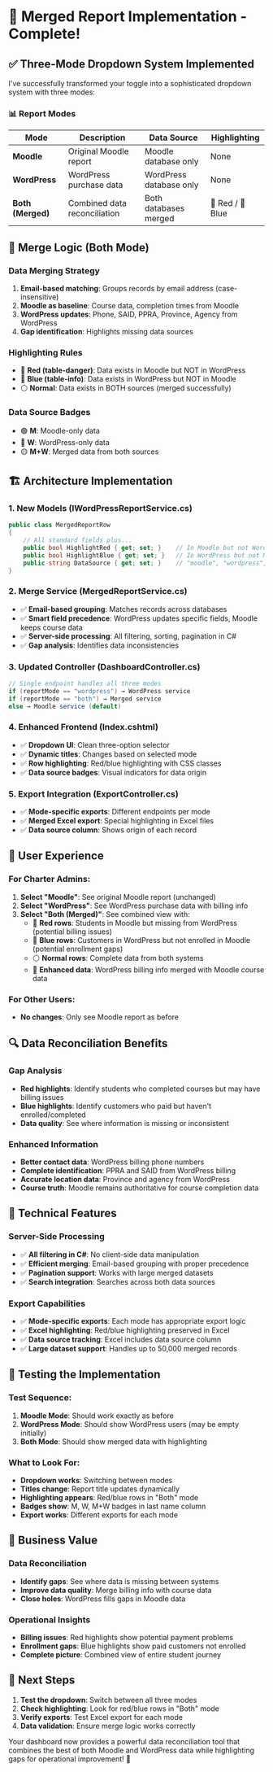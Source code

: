 # 🔄 Merged Report Implementation - Complete!

## ✅ **Three-Mode Dropdown System Implemented**

I've successfully transformed your toggle into a sophisticated dropdown system with three modes:

### **📊 Report Modes**

| Mode | Description | Data Source | Highlighting |
|------|-------------|-------------|--------------|
| **Moodle** | Original Moodle report | Moodle database only | None |
| **WordPress** | WordPress purchase data | WordPress database only | None |
| **Both (Merged)** | Combined data reconciliation | Both databases merged | 🔴 Red / 🔵 Blue |

## 🎯 **Merge Logic (Both Mode)**

### **Data Merging Strategy**
1. **Email-based matching**: Groups records by email address (case-insensitive)
2. **Moodle as baseline**: Course data, completion times from Moodle
3. **WordPress updates**: Phone, SAID, PPRA, Province, Agency from WordPress
4. **Gap identification**: Highlights missing data sources

### **Highlighting Rules**
- 🔴 **Red (table-danger)**: Data exists in Moodle but NOT in WordPress
- 🔵 **Blue (table-info)**: Data exists in WordPress but NOT in Moodle  
- ⚪ **Normal**: Data exists in BOTH sources (merged successfully)

### **Data Source Badges**
- 🟢 **M**: Moodle-only data
- 🔵 **W**: WordPress-only data
- 🟡 **M+W**: Merged data from both sources

## 🏗️ **Architecture Implementation**

### **1. New Models (IWordPressReportService.cs)**
```csharp
public class MergedReportRow
{
    // All standard fields plus...
    public bool HighlightRed { get; set; }    // In Moodle but not WordPress
    public bool HighlightBlue { get; set; }   // In WordPress but not Moodle
    public string DataSource { get; set; }    // "moodle", "wordpress", "merged"
}
```

### **2. Merge Service (MergedReportService.cs)**
- ✅ **Email-based grouping**: Matches records across databases
- ✅ **Smart field precedence**: WordPress updates specific fields, Moodle keeps course data
- ✅ **Server-side processing**: All filtering, sorting, pagination in C#
- ✅ **Gap analysis**: Identifies data inconsistencies

### **3. Updated Controller (DashboardController.cs)**
```csharp
// Single endpoint handles all three modes
if (reportMode == "wordpress") → WordPress service
if (reportMode == "both") → Merged service  
else → Moodle service (default)
```

### **4. Enhanced Frontend (Index.cshtml)**
- ✅ **Dropdown UI**: Clean three-option selector
- ✅ **Dynamic titles**: Changes based on selected mode
- ✅ **Row highlighting**: Red/blue highlighting with CSS classes
- ✅ **Data source badges**: Visual indicators for data origin

### **5. Export Integration (ExportController.cs)**
- ✅ **Mode-specific exports**: Different endpoints per mode
- ✅ **Merged Excel export**: Special highlighting in Excel files
- ✅ **Data source column**: Shows origin of each record

## 🎨 **User Experience**

### **For Charter Admins:**
1. **Select "Moodle"**: See original Moodle report (unchanged)
2. **Select "WordPress"**: See WordPress purchase data with billing info
3. **Select "Both (Merged)"**: See combined view with:
   - 🔴 **Red rows**: Students in Moodle but missing from WordPress (potential billing issues)
   - 🔵 **Blue rows**: Customers in WordPress but not enrolled in Moodle (potential enrollment gaps)
   - ⚪ **Normal rows**: Complete data from both systems
   - 🎯 **Enhanced data**: WordPress billing info merged with Moodle course data

### **For Other Users:**
- **No changes**: Only see Moodle report as before

## 🔍 **Data Reconciliation Benefits**

### **Gap Analysis**
- **Red highlights**: Identify students who completed courses but may have billing issues
- **Blue highlights**: Identify customers who paid but haven't enrolled/completed
- **Data quality**: See where information is missing or inconsistent

### **Enhanced Information**
- **Better contact data**: WordPress billing phone numbers
- **Complete identification**: PPRA and SAID from WordPress billing
- **Accurate location data**: Province and agency from WordPress
- **Course truth**: Moodle remains authoritative for course completion data

## 🚀 **Technical Features**

### **Server-Side Processing**
- ✅ **All filtering in C#**: No client-side data manipulation
- ✅ **Efficient merging**: Email-based grouping with proper precedence
- ✅ **Pagination support**: Works with large merged datasets
- ✅ **Search integration**: Searches across both data sources

### **Export Capabilities**
- ✅ **Mode-specific exports**: Each mode has appropriate export logic
- ✅ **Excel highlighting**: Red/blue highlighting preserved in Excel
- ✅ **Data source tracking**: Excel includes data source column
- ✅ **Large dataset support**: Handles up to 50,000 merged records

## 🧪 **Testing the Implementation**

### **Test Sequence:**
1. **Moodle Mode**: Should work exactly as before
2. **WordPress Mode**: Should show WordPress users (may be empty initially)
3. **Both Mode**: Should show merged data with highlighting

### **What to Look For:**
- **Dropdown works**: Switching between modes
- **Titles change**: Report title updates dynamically
- **Highlighting appears**: Red/blue rows in "Both" mode
- **Badges show**: M, W, M+W badges in last name column
- **Export works**: Different exports for each mode

## 🎯 **Business Value**

### **Data Reconciliation**
- **Identify gaps**: See where data is missing between systems
- **Improve data quality**: Merge billing info with course data
- **Close holes**: WordPress fills gaps in Moodle data

### **Operational Insights**
- **Billing issues**: Red highlights show potential payment problems
- **Enrollment gaps**: Blue highlights show paid customers not enrolled
- **Complete picture**: Combined view of entire student journey

## 🔧 **Next Steps**

1. **Test the dropdown**: Switch between all three modes
2. **Check highlighting**: Look for red/blue rows in "Both" mode
3. **Verify exports**: Test Excel export for each mode
4. **Data validation**: Ensure merge logic works correctly

Your dashboard now provides a powerful data reconciliation tool that combines the best of both Moodle and WordPress data while highlighting gaps for operational improvement! 🎉
